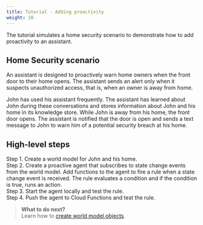 ```yaml
---
title: Tutorial - Adding proactivity
weight: 10
---
```


The tutorial simulates a home security scenario to demonstrate how to add proactivity to an assistant.

## Home Security scenario

An assistant is designed to proactively warn home owners when the front door to their home opens.  The assistant sends an alert only when it suspects unauthorized access, that is, when an owner is away from home.

John has used his assistant frequently. The assistant has learned about John during these conversations and stores information about John and his home in its knowledge store.  While John is away from his home, the front door opens.  The assistant is notified that the door is open and sends a text message to John to warn him of a potential security breach at his home.

## High-level steps

Step 1. Create a world model for John and his home.<br>
Step 2. Create a proactive agent that subscribes to state change events from the world model.  Add functions to the agent to fire a rule when a state change event is received. The rule evaluates a condition and if the condition is true, runs an action.<br>
Step 3. Start the agent locally and test the rule.<br>
Step 4. Push the agent to Cloud Functions and test the rule.<br>

> **What to do next?**<br/>
Learn how to [create world model objects]({{site.baseurl}}/knowledge/create-objects).